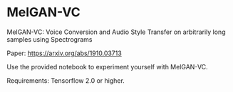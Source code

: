 # MelGAN-VC
MelGAN-VC: Voice Conversion and Audio Style Transfer on arbitrarily long samples using Spectrograms

Paper: https://arxiv.org/abs/1910.03713

Use the provided notebook to experiment yourself with MelGAN-VC.

Requirements: Tensorflow 2.0 or higher.

